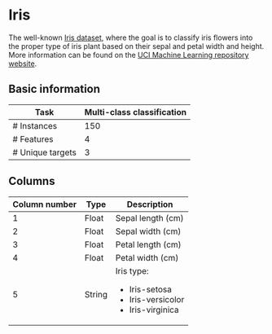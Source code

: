 # Iris
The well-known [Iris dataset](https://archive.ics.uci.edu/ml/datasets/iris), where the goal is to classify iris flowers into the proper type of iris plant based on their sepal and petal width and height. More information can be found on the [UCI Machine Learning repository website](https://archive.ics.uci.edu/ml/datasets/iris).

## Basic information
| Task             | Multi-class classification |
|------------------|----------------------------|
| # Instances      | 150                        |
| # Features       | 4                          |
| # Unique targets | 3                          |

## Columns
| Column number | Type   | Description          |
|---------------|--------|----------------------|
| 1             | Float  | Sepal length (cm)    |
| 2             | Float  | Sepal width (cm)     |
| 3             | Float  | Petal length (cm)    |
| 4             | Float  | Petal width (cm)     |
| 5             | String | Iris type: <ul><li>Iris-setosa</li><li>Iris-versicolor</li><li>Iris-virginica</li> |